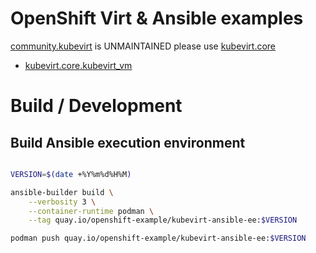 # OpenShift Virt & Ansible examples

[community.kubevirt](https://github.com/ansible-collections/community.kubevirt) is UNMAINTAINED please use [kubevirt.core](https://github.com/kubevirt/kubevirt.core/tree/main)

* [kubevirt.core.kubevirt_vm](https://kubevirt.io/kubevirt.core/1.1.0/plugins/kubevirt_vm.html)

# Build / Development

## Build Ansible execution environment

```bash

VERSION=$(date +%Y%m%d%H%M)

ansible-builder build \
    --verbosity 3 \
    --container-runtime podman \
    --tag quay.io/openshift-example/kubevirt-ansible-ee:$VERSION

podman push quay.io/openshift-example/kubevirt-ansible-ee:$VERSION
```
